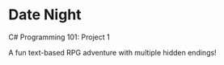 # Date Night
C# Programming 101: Project 1

A fun text-based RPG adventure with multiple hidden endings!
